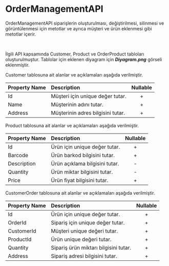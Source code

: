 # OrderManagementAPI
OrderManagementAPI siparişlerin oluşturulması, değiştirilmesi, silinmesi ve görüntülenmesi için metotlar ve ayrıca müşteri  ve ürün eklenmesi gibi metotlar içerir.

<br/>

İlgili API kapsamında Customer, Product ve OrderProduct tabloları oluşturulmuştur. Tablolar için eklenen diyagram için ***Diyagram.png*** görseli eklenmiştir.

Customer tablosuna ait alanlar ve açıklamaları aşağıda verilmiştir.

| Property Name | Description | Nullable |
| :---          | :---        | :---: |
| Id | Müşteri için unique değer tutar. | + |
| Name | Müşterinin adını tutar. | + |
| Address | Müşterinin adres bilgisini tutar. | + |

Product tablosuna ait alanlar ve açıklamaları aşağıda verilmiştir.

| Property Name | Description | Nullable |
| :---          | :---        | :---: |
| Id | Ürün için unique değer tutar. | + |
| Barcode | Ürün barkod bilgisini tutar. | + |
| Description | Ürün açıklama bilgisini tutar. | - |
| Quantity | Ürün miktar bilgisini tutar. | - |
| Price | Ürün fiyat bilgisini tutar. | + |

CustomerOrder tablosuna ait alanlar ve açıklamaları aşağıda verilmiştir.

| Property Name | Description | Nullable |
| :---          | :---        | :---: |
| Id | Ürün için unique değer tutar. | + |
| OrderId | Sipariş için unique değer tutar. | + |
| CustomerId | Müşteri unique değeri tutar. | + |
| ProductId | Ürün unique değeri tutar. | + |
| Quantity | Sipariş ürün miktarı bilgisini tutar. | + |
| Address | Sipariş adresi bilgisini tutar. | + |
